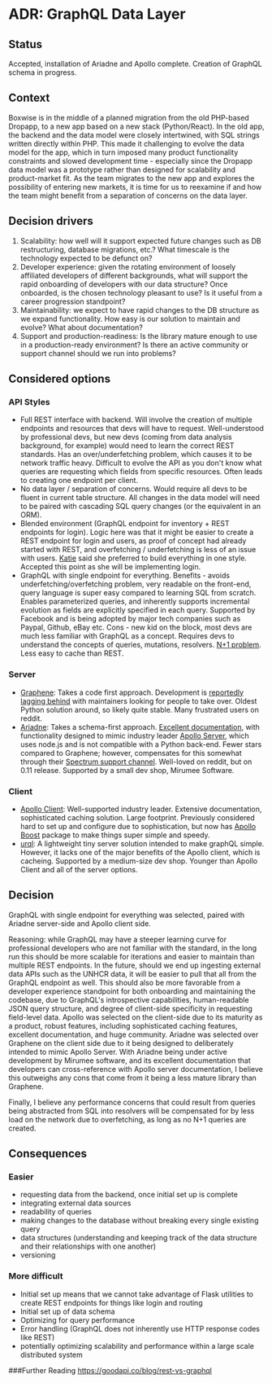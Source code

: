 # ADR: GraphQL Data Layer

## Status

Accepted, installation of Ariadne and Apollo complete. Creation of GraphQL schema in progress.

## Context

Boxwise is in the middle of a planned migration from the old PHP-based Dropapp, to a new app based on a new stack (Python/React). In the old app, the backend and the data model were closely intertwined, with SQL strings written directly within PHP. This made it challenging to evolve the data model for the app, which in turn imposed many product functionality constraints and slowed development time - especially since the Dropapp data model was a prototype rather than designed for scalability and product-market fit. As the team migrates to the new app and explores the possibility of entering new markets, it is time for us to reexamine if and how the team might benefit from a separation of concerns on the data layer. 

## Decision drivers

1. Scalability: how well will it support expected future changes such as DB restructuring, database migrations, etc.? What timescale is the technology expected to be defunct on? 
2. Developer experience: given the rotating environment of loosely affiliated developers of different backgrounds, what will support the rapid onboarding of developers with our data structure? Once onboarded, is the chosen technology pleasant to use? Is it useful from a career progression standpoint? 
3. Maintainability: we expect to have rapid changes to the DB structure as we expand functionality. How easy is our solution to maintain and evolve? What about documentation?
4. Support and production-readiness: Is the library mature enough to use in a production-ready environment? Is there an active community or support channel should we run into problems?

## Considered options

### API Styles

- Full REST interface with backend. Will involve the creation of multiple endpoints and resources that devs will have to request. Well-understood by professional devs, but new devs (coming from data analysis background, for example) would need to learn the correct REST standards. Has an over/underfetching problem, which causes it to be network traffic heavy. Difficult to evolve the API as you don't know what queries are requesting which fields from specific resources. Often leads to creating one endpoint per client.
- No data layer / separation of concerns. Would require all devs to be fluent in current table structure. All changes in the data model will need to be paired with cascading SQL query changes (or the equivalent in an ORM). 
- Blended environment (GraphQL endpoint for inventory + REST endpoints for login). Logic here was that it might be easier to create a REST endpoint for login and users, as proof of concept had already started with REST, and overfetching / underfetching is less of an issue with users. [Katie](https://github.com/orgs/boxwise/people/mcgnly) said she preferred to build everything in one style. Accepted this point as she will be implementing login. 
- GraphQL with single endpoint for everything. Benefits - avoids underfetching/overfetching problem, very readable on the front-end, query language is super easy compared to learning SQL from scratch. Enables parameterized queries, and inherently supports incremental evolution as fields are explicitly specified in each query. Supported by Facebook and is being adopted by major tech companies such as Paypal, Github, eBay etc. Cons - new kid on the block, most devs are much less familiar with GraphQL as a concept. Requires devs to understand the concepts of queries, mutations, resolvers. [N+1 problem](https://engineering.shopify.com/blogs/engineering/solving-the-n-1-problem-for-graphql-through-batching#:~:text=The%20n%2B1%20problem%20means,the%20address%20for%20N%20authors). Less easy to cache than REST.

### Server

- [Graphene](https://github.com/graphql-python/graphene): Takes a code first approach. Development is [reportedly lagging behind](https://www.reddit.com/r/django/comments/egkpd5/graphenedjango_vs_ariadne/) with maintainers looking for people to take over. Oldest Python solution around, so likely quite stable. Many frustrated users on reddit.
- [Ariadne](https://github.com/mirumee/ariadne): Takes a schema-first approach. [Excellent documentation](https://ariadnegraphql.org/docs/intro), with functionality designed to mimic industry leader [Apollo Server](https://www.apollographql.com/docs/apollo-server/), which uses node.js and is not compatible with a Python back-end. Fewer stars compared to Graphene; however, compensates for this somewhat through their [Spectrum support channel](https://spectrum.chat/ariadne?tab=posts). Well-loved on reddit, but on 0.11 release. Supported by a small dev shop, Mirumee Software.

### Client
- [Apollo Client](https://www.apollographql.com/docs/react/): Well-supported industry leader. Extensive documentation, sophisticated caching solution. Large footprint. Previously considered hard to set up and configure due to sophistication, but now has [Apollo Boost](https://www.npmjs.com/package/apollo-boost) package to make things super simple and speedy.
- [urql](https://github.com/FormidableLabs/urql): A lightweight tiny server solution intended to make graphQL simple. However, it lacks one of the major benefits of the Apollo client, which is cacheing. Supported by a medium-size dev shop. Younger than Apollo Client and all of the server options.


## Decision
GraphQL with single endpoint for everything was selected, paired with Ariadne server-side and Apollo client side. 

Reasoning: while GraphQL may have a steeper learning curve for professional developers who are not familiar with the standard, in the long run this should be more scalable for iterations and easier to maintain than  multiple REST endpoints. In the future, should we end up ingesting external data APIs such as the UNHCR data, it will be easier to pull that all from the GraphQL endpoint as well. This should also be more favorable from a developer experience standpoint for both onboarding and maintaining the codebase, due to GraphQL's introspective capabilities, human-readable JSON query structure, and degree of client-side specificity in requesting field-level data. Apollo was selected on the client-side due to its maturity as a product, robust features, including sophisticated caching features, excellent documentation, and huge community. Ariadne was selected over Graphene on the client side due to it being designed to deliberately intended to mimic Apollo Server. With Ariadne being under active development by Mirumee software, and its excellent documentation that developers can cross-reference with Apollo server documentation, I believe this outweighs any cons that come from it being a less mature library than Graphene.

Finally, I believe any performance concerns that could result from queries being abstracted from SQL into resolvers will be compensated for by less load on the network due to overfetching, as long as no N+1 queries are created. 

## Consequences

### Easier
- requesting data from the backend, once initial set up is complete
- integrating external data sources
- readability of queries
- making changes to the database without breaking every single existing query
- data structures (understanding and keeping track of the data structure and their relationships with one another)
- versioning


### More difficult
- Initial set up means that we cannot take advantage of Flask utilities to create REST endpoints for things like login and routing
- Initial set up of data schema
- Optimizing for query performance
- Error handling (GraphQL does not inherently use HTTP response codes like REST)
- potentially optimizing scalability and performance within a large scale distributed system

###Further Reading
https://goodapi.co/blog/rest-vs-graphql

